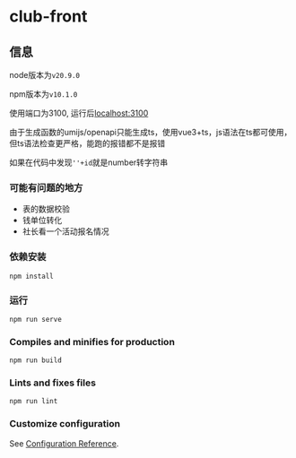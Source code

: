 # club-front

## 信息

node版本为`v20.9.0`

npm版本为`v10.1.0`

使用端口为3100, 运行后[localhost:3100](localhost:3100)

由于生成函数的umijs/openapi只能生成ts，使用vue3+ts，js语法在ts都可使用，但ts语法检查更严格，能跑的报错都不是报错

如果在代码中发现`''+id`就是number转字符串

### 可能有问题的地方

- 表的数据校验
- 钱单位转化
- 社长看一个活动报名情况

### 依赖安装
```
npm install
```

### 运行
```
npm run serve
```

### Compiles and minifies for production
```
npm run build
```

### Lints and fixes files
```
npm run lint
```

### Customize configuration
See [Configuration Reference](https://cli.vuejs.org/config/).
